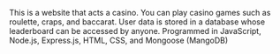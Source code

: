 This is a website that acts a casino. You can play casino games such as roulette, craps, and baccarat. User data is stored in a database whose leaderboard can be accessed by anyone.
Programmed in JavaScript, Node.js, Express.js, HTML, CSS, and Mongoose (MangoDB)
